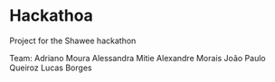 # Hackathoa
Project for the Shawee hackathon

Team:
Adriano Moura
Alessandra Mitie
Alexandre Morais
João Paulo Queiroz
Lucas Borges

